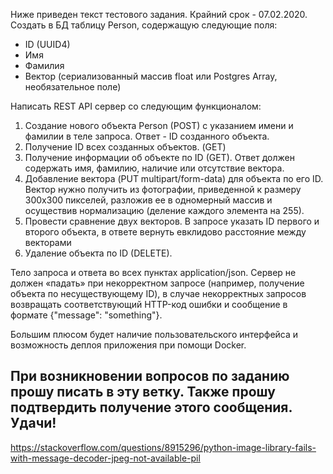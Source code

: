 Ниже приведен текст тестового задания. Крайний срок - 07.02.2020.
Создать в БД таблицу Person, содержащую следующие поля:
 - ID (UUID4)
 - Имя
 - Фамилия
 - Вектор (сериализованный массив float или Postgres Array, необязательное поле)

Написать REST API сервер со следующим функционалом:
1) Создание нового объекта Person (POST) с указанием имени и фамилии в теле запроса. Ответ - ID созданного объекта.
2) Получение ID всех созданных объектов. (GET)
3) Получение информации об объекте по ID (GET). Ответ должен содержать имя, фамилию, наличие или отсутствие вектора.
4) Добавление вектора (PUT multipart/form-data) для объекта по его ID. Вектор нужно получить из фотографии, приведенной к размеру 300х300 пикселей, разложив ее в одномерный массив и осуществив нормализацию (деление каждого элемента на 255).
5) Провести сравнение двух векторов. В запросе указать ID первого и второго объекта, в ответе вернуть евклидово расстояние между векторами
6) Удаление объекта по ID (DELETE).

Тело запроса и ответа во всех пунктах application/json. Сервер не должен «падать» при некорректном запросе (например, получение объекта по несуществующему ID), в случае некорректных запросов возвращать соответствующий HTTP-код ошибки и сообщение в формате {"message": "something"}.

Большим плюсом будет наличие пользовательского интерфейса и возможность деплоя приложения при помощи Docker.

При возникновении вопросов по заданию прошу писать в эту ветку.
Также прошу подтвердить получение этого сообщения.
Удачи!
--

https://stackoverflow.com/questions/8915296/python-image-library-fails-with-message-decoder-jpeg-not-available-pil

